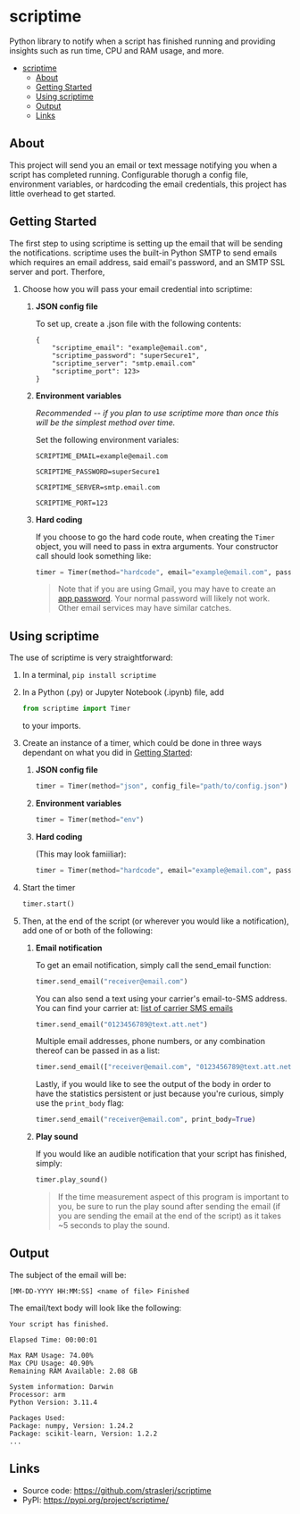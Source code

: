 # scriptime
Python library to notify when a script has finished running and providing insights such as run time, CPU and RAM usage, and more.


- [scriptime](#scriptime)
  - [About](#about)
  - [Getting Started](#getting-started)
  - [Using scriptime](#using-scriptime)
  - [Output](#output)
  - [Links](#links)

## About

This project will send you an email or text message notifying you when a script has completed running. Configurable thorugh a config file, environment variables, or hardcoding the email credentials, this project has little overhead to get started.

## Getting Started

The first step to using scriptime is setting up the email that will be sending the notifications. scriptime uses the built-in Python SMTP to send emails which requires an email address, said email's password, and an SMTP SSL server and port. Therfore,

1. Choose how you will pass your email credential into scriptime:
   1. **JSON config file**
   
        To set up, create a .json file with the following contents:
        ```
        {
            "scriptime_email": "example@email.com",
            "scriptime_password": "superSecure1",
            "scriptime_server": "smtp.email.com"
            "scriptime_port": 123>
        }
        ```
    2. **Environment variables**

        *Recommended -- if you plan to use scriptime more than once this will be the simplest method over time.*

        Set the following environment variales:

        `SCRIPTIME_EMAIL=example@email.com`

        `SCRIPTIME_PASSWORD=superSecure1`

        `SCRIPTIME_SERVER=smtp.email.com`

        `SCRIPTIME_PORT=123`

    3. **Hard coding**

        If you choose to go the hard code route, when creating the `Timer` object, you will need to pass in extra arguments. Your constructor call should look something like:

        ```python
        timer = Timer(method="hardcode", email="example@email.com", password="superSecure1", server="smtp.email.com", port=123)
        ```

        > Note that if you are using Gmail, you may have to create an [app password](https://support.google.com/accounts/answer/185833?hl=en). Your normal password will likely not work. Other email services may have similar catches.


## Using scriptime

The use of scriptime is very straightforward:

1. In a terminal, `pip install scriptime`
2. In a Python (.py) or Jupyter Notebook (.ipynb) file, add
    ```python
    from scriptime import Timer
    ``` 
    to your imports.
4. Create an instance of a timer, which could be done in three ways dependant on what you did in [Getting Started](#getting-started):
   1. **JSON config file**
        ```python
        timer = Timer(method="json", config_file="path/to/config.json")
        ```

   2. **Environment variables**
        ```python
        timer = Timer(method="env")
        ```
   3. **Hard coding**

        (This may look famiiliar):

        ```python
        timer = Timer(method="hardcode", email="example@email.com", password="superSecure1", server="smtp.email.com", port=123)
        ```
5. Start the timer
   ```python
   timer.start()
   ```

6. Then, at the end of the script (or wherever you would like a notification), add one of or both of the following:
   1. **Email notification**

        To get an email notification, simply call the send_email function:
        ```python
        timer.send_email("receiver@email.com")
        ```

        You can also send a text using your carrier's email-to-SMS address. You can find your carrier at: [list of carrier SMS emails](https://avtech.com/articles/138/list-of-email-to-sms-addresses/)
        ```python
        timer.send_email("0123456789@text.att.net")
        ```

        Multiple email addresses, phone numbers, or any combination thereof can be passed in as a list:
        ```python
        timer.send_email(["receiver@email.com", "0123456789@text.att.net"])
        ```

        Lastly, if you would like to see the output of the body in order to have the statistics persistent or just because you're curious, simply use the `print_body` flag:
        ```python
        timer.send_email("receiver@email.com", print_body=True)
        ```
   2. **Play sound**

        If you would like an audible notification that your script has finished, simply:
        ```python
        timer.play_sound()
        ```
        > If the time measurement aspect of this program is important to you, be sure to run the play sound after sending the email (if you are sending the email at the end of the script) as it takes ~5 seconds to play the sound.

## Output

The subject of the email will be:

```
[MM-DD-YYYY HH:MM:SS] <name of file> Finished
```

The email/text body will look like the following:

```
Your script has finished.

Elapsed Time: 00:00:01

Max RAM Usage: 74.00%
Max CPU Usage: 40.90%
Remaining RAM Available: 2.08 GB

System information: Darwin
Processor: arm
Python Version: 3.11.4

Packages Used:
Package: numpy, Version: 1.24.2
Package: scikit-learn, Version: 1.2.2
...
```

## Links

 - Source code: https://github.com/straslerj/scriptime
 - PyPI: https://pypi.org/project/scriptime/
